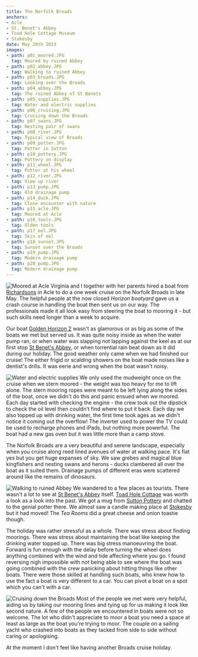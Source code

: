 ```yaml
---
title: The Norfolk Broads
anchors:
- Acle
- St. Benet's Abbey
- Toad Hole Cottage Museum
- Stokesby
date: May 20th 2013
images:
- path: p01_moored.JPG
  tag: Moored by ruined Abbey
- path: p02_abbey.JPG
  tag: Walking to ruined Abbey
- path: p03_broads.JPG
  tag: Looking over the Broads
- path: p04_abbey.JPG
  tag: The ruined Abbey of St Benets
- path: p05_supplies.JPG
  tag: Water and electric supplies
- path: p06_cruising.JPG
  tag: Cruising down the Broads
- path: p07_swans.JPG
  tag: Nesting pair of swans
- path: p08_river.JPG
  tag: Typical view of Broads
- path: p09_potter.JPG
  tag: Potter in Sutton
- path: p10_pottery.JPG
  tag: Pottery on display
- path: p11_wheel.JPG
  tag: Potter at his wheel
- path: p12_river.JPG
  tag: View up river
- path: p13_pump.JPG
  tag: Old drainage pump
- path: p14_duck.JPG
  tag: Close encounter with nature
- path: p15_acle.JPG
  tag: Moored at Acle
- path: p16_tools.JPG
  tag: Olden tools
- path: p17_eel.JPG
  tag: Skin of eel
- path: p18_sunset.JPG
  tag: Sunset over the Broads
- path: p19_pump.JPG
  tag: Modern drainage pump
- path: p20_pump.JPG
  tag: Modern drainage pump
---
```

![Moored at Acle](p15_acle.JPG)
Virginia and I together with her parents hired a boat from
[Richardsons](https://www.richardsonsboatingholidays.co.uk/) in Acle
to do a one week cruise on the Norfolk Broads in late May.
The helpful people at the
now closed *Horizon boatyard*
gave us a crash course in handling the boat then sent us on our way.
The professionals made it all look easy from steering the boat to
mooring it - but such skills need longer than a week to acquire.

Our boat
[Golden Horizon 2](https://www.richardsonsboatingholidays.co.uk/boats/golden-horizon/)
wasn't as glamorous or as big as some of the boats we met but served us.
It was quite noisy inside as when the water pump ran, or when
water was slapping not lapping against the keel as at our first stop
[St Benet's Abbey](https://www.norfarchtrust.org.uk/project/st-benets-abbey/), or when
torrential rain beat down as it did during our holiday.	 The good
weather only came when we had finished our cruise!  The either frigid
or scalding showers on
the boat made noises like a dentist's drills.  It was eerie and
wrong when the boat wasn't noisy.

![Water and electric supplies](p05_supplies.JPG)
We only used the mudweight once on the cruise when we stern moored - the
weight was too heavy for me to lift alone.  The stern mooring ropes were
meant to be left lying along the sides of the boat, once we didn't do this
and panic ensued when we moored.  Each day started with checking the
engine - the crew took out the dipstick to check the oil level then
couldn't find where to put it back.  Each day we also topped up with
drinking water, the first time took ages as we didn't notice it coming
out the overflow!  The inverter used to power the TV could be used to
recharge phones and iPads, but nothing more powerful.  The boat had
a new gas oven but it was little more than a camp stove.

The Norfolk Broads are a very beautiful and serene landscape, especially
when you cruise along reed lined avenues of water at walking pace.  It's
flat yes but you get huge expanses of sky.  We saw grebes and magical
blue kingfishers and nesting swans and herons - ducks clambered all over
the boat as it suited them.  Drainage pumps of different eras were
scattered around like the remains of dinosaurs.

![Walking to ruined Abbey](p02_abbey.JPG)
We wandered to a few places as tourists.  There wasn't a lot to see
at [St Benet's Abbey](https://www.norfarchtrust.org.uk/project/st-benets-abbey/) itself.
[Toad Hole Cottage](http://howhilltrust.org.uk/toad-hole-cottage-museum/)
was worth a look as a look into the past.  We got a mug from
[Sutton Pottery](https://www.suttonpottery.com) and chatted to the genial
potter there.  We almost saw a candle making place at
[Stokesby](https://www.stokesby.org.uk) but it had moved!  The
*Tea Rooms* did
a great cheese and onion toastie though.

The holiday was rather stressful as a whole.  There was stress
about finding moorings.  There was stress about maintaining the
boat like keeping the drinking water topped up.  There was big stress
manoeuvring the boat.  Forward is fun enough with the delay before
turning the wheel does anything combined with the wind and tide
affecting where you go.  I found reversing nigh impossible with not
being able to see where the boat was going combined with the crew
panicking about hitting things like other boats.  There were those
skilled at handling such boats, who knew how to use the fact a boat is
very different to a car.  You can pivot a boat on a spot which you
can't with a car.

![Cruising down the Broads](p06_cruising.JPG)
Most of the people we met were very helpful, aiding us by taking our
mooring lines and tying up for us making it look like second nature.
A few of the people we
encountered in boats were not so welcome.  The lot who didn't
appreciate to moor a boat you need a space at least as large as
the boat you're trying to moor.  The couple on a sailing yacht who
crashed into boats as they tacked from side to side without
caring or apologising.

At the moment I don't feel like having another Broads cruise holiday.
